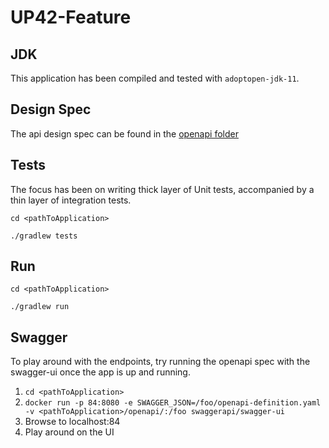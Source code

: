 # UP42-Feature

## JDK
This application has been compiled and tested with `adoptopen-jdk-11`. 

## Design Spec
The api design spec can be found in the [openapi folder](openapi)

## Tests
The focus has been on writing thick layer of Unit tests, accompanied
by a thin layer of integration tests.
```{bash}
cd <pathToApplication>

./gradlew tests
```
## Run
```{bash}
cd <pathToApplication>

./gradlew run
```
## Swagger
To play around with the endpoints, try running the openapi spec with
the swagger-ui once the app is up and running.

1. ```cd <pathToApplication>```
2. ```docker run -p 84:8080 -e SWAGGER_JSON=/foo/openapi-definition.yaml  -v <pathToApplication>/openapi/:/foo swaggerapi/swagger-ui```
3. Browse to localhost:84
4. Play around on the UI 